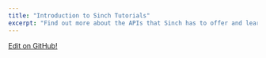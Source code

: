 ```yaml
---
title: "Introduction to Sinch Tutorials"
excerpt: "Find out more about the APIs that Sinch has to offer and learn how to use them. Check out some of the tutorials that Sinch provides here."
---
```



<a class="gitbutton pill" target="_blank" href="https://github.com/sinch/docs/blob/master/docs/tutorials/tutorials-introduction.md"><span class="fab fa-github"></span>Edit on GitHub!</a>
